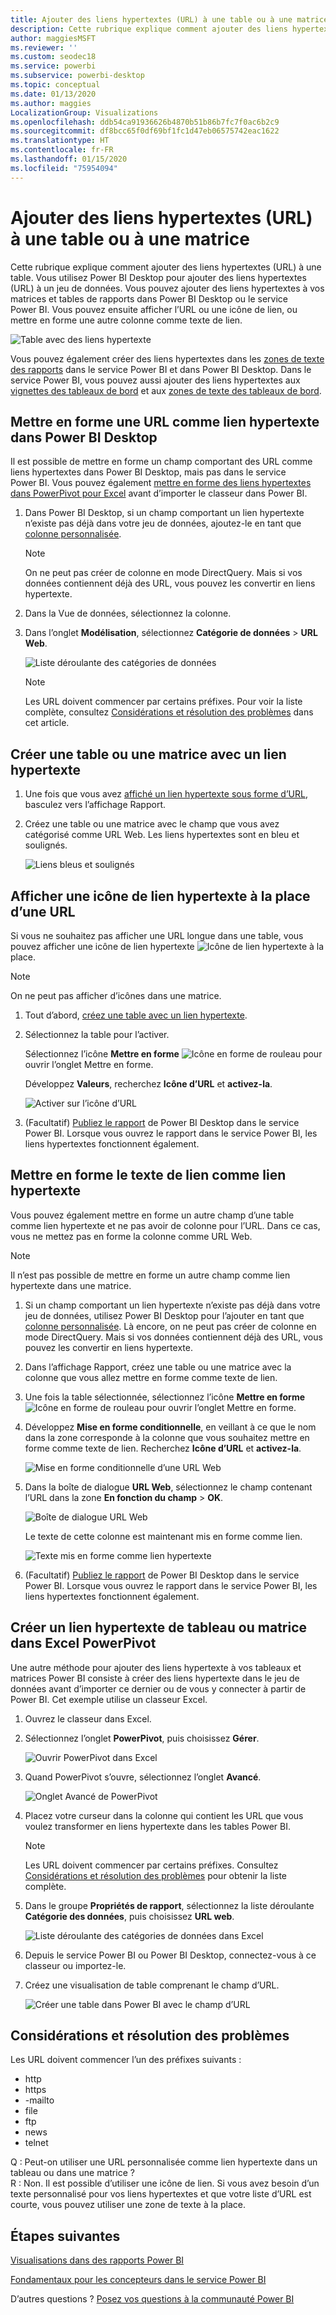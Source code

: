 ```yaml
---
title: Ajouter des liens hypertextes (URL) à une table ou à une matrice
description: Cette rubrique explique comment ajouter des liens hypertextes (URL) à une table. Vous utilisez Power BI Desktop pour ajouter des liens hypertextes (URL) à un jeu de données. Ensuite, vous pouvez utiliser Power BI Desktop ou le service Power BI pour ajouter des liens hypertextes à vos matrices et tables de rapports.
author: maggiesMSFT
ms.reviewer: ''
ms.custom: seodec18
ms.service: powerbi
ms.subservice: powerbi-desktop
ms.topic: conceptual
ms.date: 01/13/2020
ms.author: maggies
LocalizationGroup: Visualizations
ms.openlocfilehash: ddb54ca91936626b4870b51b86b7fc7f0ac6b2c9
ms.sourcegitcommit: df8bcc65f0df69bf1fc1d47eb06575742eac1622
ms.translationtype: HT
ms.contentlocale: fr-FR
ms.lasthandoff: 01/15/2020
ms.locfileid: "75954094"
---
```

# <a name="add-hyperlinks-urls-to-a-table-or-matrix"></a>Ajouter des liens hypertextes (URL) à une table ou à une matrice
Cette rubrique explique comment ajouter des liens hypertextes (URL) à une table. Vous utilisez Power BI Desktop pour ajouter des liens hypertextes (URL) à un jeu de données. Vous pouvez ajouter des liens hypertextes à vos matrices et tables de rapports dans Power BI Desktop ou le service Power BI. Vous pouvez ensuite afficher l’URL ou une icône de lien, ou mettre en forme une autre colonne comme texte de lien.

![Table avec des liens hypertexte](media/power-bi-hyperlinks-in-tables/power-bi-url-link-text.png)

Vous pouvez également créer des liens hypertextes dans les [zones de texte des rapports](service-add-hyperlink-to-text-box.md) dans le service Power BI et dans Power BI Desktop. Dans le service Power BI, vous pouvez aussi ajouter des liens hypertextes aux [vignettes des tableaux de bord](service-dashboard-edit-tile.md) et aux [zones de texte des tableaux de bord](service-dashboard-add-widget.md). 


## <a name="format-a-url-as-a-hyperlink-in-power-bi-desktop"></a>Mettre en forme une URL comme lien hypertexte dans Power BI Desktop

Il est possible de mettre en forme un champ comportant des URL comme liens hypertextes dans Power BI Desktop, mais pas dans le service Power BI. Vous pouvez également [mettre en forme des liens hypertextes dans PowerPivot pour Excel](#create-a-table-or-matrix-hyperlink-in-excel-power-pivot) avant d’importer le classeur dans Power BI.

1. Dans Power BI Desktop, si un champ comportant un lien hypertexte n’existe pas déjà dans votre jeu de données, ajoutez-le en tant que [colonne personnalisée](desktop-common-query-tasks.md).

    > [!NOTE]
    > On ne peut pas créer de colonne en mode DirectQuery.  Mais si vos données contiennent déjà des URL, vous pouvez les convertir en liens hypertexte.

2. Dans la Vue de données, sélectionnez la colonne. 

3. Dans l’onglet **Modélisation**, sélectionnez **Catégorie de données** > **URL Web**.
   
    ![Liste déroulante des catégories de données](media/power-bi-hyperlinks-in-tables/power-bi-format-web-url.png)

    > [!NOTE]
    > Les URL doivent commencer par certains préfixes. Pour voir la liste complète, consultez [Considérations et résolution des problèmes](#considerations-and-troubleshooting) dans cet article.

## <a name="create-a-table-or-matrix-with-a-hyperlink"></a>Créer une table ou une matrice avec un lien hypertexte

1. Une fois que vous avez [affiché un lien hypertexte sous forme d’URL](#format-a-url-as-a-hyperlink-in-power-bi-desktop), basculez vers l’affichage Rapport.
2. Créez une table ou une matrice avec le champ que vous avez catégorisé comme URL Web. Les liens hypertextes sont en bleu et soulignés.

    ![Liens bleus et soulignés](media/power-bi-hyperlinks-in-tables/power-bi-url-blue-underline.png)


## <a name="display-a-hyperlink-icon-instead-of-a-url"></a>Afficher une icône de lien hypertexte à la place d’une URL

Si vous ne souhaitez pas afficher une URL longue dans une table, vous pouvez afficher une icône de lien hypertexte ![Icône de lien hypertexte](media/power-bi-hyperlinks-in-tables/power-bi-hyperlink-icon.png) à la place. 

> [!NOTE]
> On ne peut pas afficher d’icônes dans une matrice.
   
1. Tout d’abord, [créez une table avec un lien hypertexte](#create-a-table-or-matrix-with-a-hyperlink).

2. Sélectionnez la table pour l’activer.

    Sélectionnez l’icône **Mettre en forme** ![Icône en forme de rouleau](media/power-bi-hyperlinks-in-tables/power-bi-paintroller.png) pour ouvrir l’onglet Mettre en forme.

    Développez **Valeurs**, recherchez **Icône d’URL** et **activez-la**.

    ![Activer sur l’icône d’URL](media/power-bi-hyperlinks-in-tables/power-bi-url-icon-on.png)

1. (Facultatif) [Publiez le rapport](desktop-upload-desktop-files.md) de Power BI Desktop dans le service Power BI. Lorsque vous ouvrez le rapport dans le service Power BI, les liens hypertextes fonctionnent également.

## <a name="format-link-text-as-a-hyperlink"></a>Mettre en forme le texte de lien comme lien hypertexte

Vous pouvez également mettre en forme un autre champ d’une table comme lien hypertexte et ne pas avoir de colonne pour l’URL. Dans ce cas, vous ne mettez pas en forme la colonne comme URL Web.

> [!NOTE]
> Il n’est pas possible de mettre en forme un autre champ comme lien hypertexte dans une matrice.

1. Si un champ comportant un lien hypertexte n’existe pas déjà dans votre jeu de données, utilisez Power BI Desktop pour l’ajouter en tant que [colonne personnalisée](desktop-common-query-tasks.md). Là encore, on ne peut pas créer de colonne en mode DirectQuery.  Mais si vos données contiennent déjà des URL, vous pouvez les convertir en liens hypertexte.

2. Dans l’affichage Rapport, créez une table ou une matrice avec la colonne que vous allez mettre en forme comme texte de lien.

3. Une fois la table sélectionnée, sélectionnez l’icône **Mettre en forme** ![Icône en forme de rouleau](media/power-bi-hyperlinks-in-tables/power-bi-paintroller.png) pour ouvrir l’onglet Mettre en forme.

4. Développez **Mise en forme conditionnelle**, en veillant à ce que le nom dans la zone corresponde à la colonne que vous souhaitez mettre en forme comme texte de lien. Recherchez **Icône d’URL** et **activez-la**.

    ![Mise en forme conditionnelle d’une URL Web](media/power-bi-hyperlinks-in-tables/power-bi-format-conditional-web-url.png)

5. Dans la boîte de dialogue **URL Web**, sélectionnez le champ contenant l’URL dans la zone **En fonction du champ** > **OK**.

    ![Boîte de dialogue URL Web](media/power-bi-hyperlinks-in-tables/power-bi-format-web-url-dialog.png)

    Le texte de cette colonne est maintenant mis en forme comme lien.

    ![Texte mis en forme comme lien hypertexte](media/power-bi-hyperlinks-in-tables/power-bi-url-link-text.png)

1. (Facultatif) [Publiez le rapport](desktop-upload-desktop-files.md) de Power BI Desktop dans le service Power BI. Lorsque vous ouvrez le rapport dans le service Power BI, les liens hypertextes fonctionnent également.

## <a name="create-a-table-or-matrix-hyperlink-in-excel-power-pivot"></a>Créer un lien hypertexte de tableau ou matrice dans Excel PowerPivot

Une autre méthode pour ajouter des liens hypertexte à vos tableaux et matrices Power BI consiste à créer des liens hypertexte dans le jeu de données avant d’importer ce dernier ou de vous y connecter à partir de Power BI. Cet exemple utilise un classeur Excel.

1. Ouvrez le classeur dans Excel.
2. Sélectionnez l’onglet **PowerPivot**, puis choisissez **Gérer**.
   
   ![Ouvrir PowerPivot dans Excel](media/power-bi-hyperlinks-in-tables/createhyperlinkinpowerpivot2.png)
1. Quand PowerPivot s’ouvre, sélectionnez l’onglet **Avancé**.
   
   ![Onglet Avancé de PowerPivot](media/power-bi-hyperlinks-in-tables/createhyperlinkinpowerpivot3.png)
4. Placez votre curseur dans la colonne qui contient les URL que vous voulez transformer en liens hypertexte dans les tables Power BI.
   
   > [!NOTE]
   > Les URL doivent commencer par certains préfixes. Consultez [Considérations et résolution des problèmes](#considerations-and-troubleshooting) pour obtenir la liste complète.
   > 
   
5. Dans le groupe **Propriétés de rapport**, sélectionnez la liste déroulante **Catégorie des données**, puis choisissez **URL web**. 
   
   ![Liste déroulante des catégories de données dans Excel](media/power-bi-hyperlinks-in-tables/createhyperlinksnew.png)

6. Depuis le service Power BI ou Power BI Desktop, connectez-vous à ce classeur ou importez-le.
7. Créez une visualisation de table comprenant le champ d’URL.
   
   ![Créer une table dans Power BI avec le champ d’URL](media/power-bi-hyperlinks-in-tables/hyperlinksintables.gif)

## <a name="considerations-and-troubleshooting"></a>Considérations et résolution des problèmes

Les URL doivent commencer l’un des préfixes suivants :
- http
- https
- -mailto
- file
- ftp
- news
- telnet

Q : Peut-on utiliser une URL personnalisée comme lien hypertexte dans un tableau ou dans une matrice ?    
R : Non. Il est possible d’utiliser une icône de lien. Si vous avez besoin d’un texte personnalisé pour vos liens hypertextes et que votre liste d’URL est courte, vous pouvez utiliser une zone de texte à la place.


## <a name="next-steps"></a>Étapes suivantes
[Visualisations dans des rapports Power BI](visuals/power-bi-report-visualizations.md)

[Fondamentaux pour les concepteurs dans le service Power BI](service-basic-concepts.md)

D’autres questions ? [Posez vos questions à la communauté Power BI](https://community.powerbi.com/)


